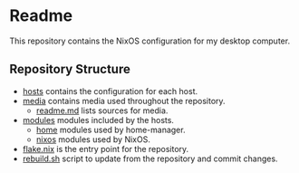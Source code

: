 # Readme

This repository contains the NixOS configuration for my desktop computer.

## Repository Structure

- [hosts](hosts/) contains the configuration for each host.
- [media](media/) contains media used throughout the repository.
  - [readme.md](media/readme.md) lists sources for media.
- [modules](modules/) modules included by the hosts.
  - [home](modules/home/) modules used by home-manager.
  - [nixos](modules/nixos/) modules used by NixOS.
- [flake.nix](flake.nix) is the entry point for the repository.
- [rebuild.sh](rebuild.sh) script to update from the repository and commit changes.
